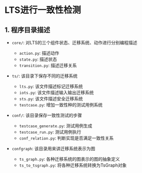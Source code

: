 # LTS进行一致性检测

## 1. 程序目录描述

* `core/`: 对LTS的三个组件状态、迁移系统、动作进行分别编程描述
    * `action.py`: 描述动作
    * `state.py`: 描述状态
    * `transition.py`: 描述迁移关系
  
* `ts/`: 该目录下保存不同的迁移系统
    * `lts.py`: 该文件描述标记迁移系统
    * `iots.py`: 该文件描述输入输出迁移系统
    * `sts.py`: 该文件描述安全迁移系统
    * `testcase.py`: 增加一致性种的测试用例系统
  
* `conf/`: 该目录保存一致性测试的步骤
  * `testcase_generate.py`: 测试用例生成
  * `testcase_run.py`: 测试用例执行
  * `conf_relation.py`: 判断实现是否满足一致性关系
  
* `confgraph`: 该目录用来讲迁移系统表示为图
  * `ts_graph.py`: 各种迁移系统的图表示的图的抽象定义
  * `ts_to_tsgraph.py`: 将各种迁移系统转换为TsGraph对象


